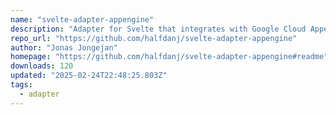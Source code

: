 ```yaml
---
name: "svelte-adapter-appengine"
description: "Adapter for Svelte that integrates with Google Cloud Appengine"
repo_url: "https://github.com/halfdanj/svelte-adapter-appengine"
author: "Jonas Jongejan"
homepage: "https://github.com/halfdanj/svelte-adapter-appengine#readme"
downloads: 120
updated: "2025-02-24T22:48:25.803Z"
tags: 
  - adapter
---
```

